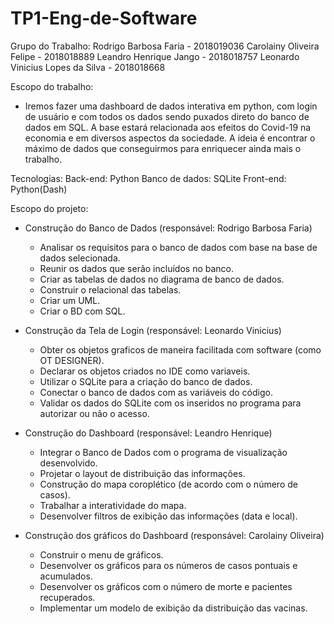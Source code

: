 # TP1-Eng-de-Software

Grupo do Trabalho:
Rodrigo Barbosa Faria - 2018019036
Carolainy Oliveira Felipe - 2018018889
Leandro Henrique Jango - 2018018757
Leonardo Vinicius Lopes da Silva - 2018018668

Escopo do trabalho:
- Iremos fazer uma dashboard de dados interativa em python, com login de usuário e com todos os dados sendo puxados direto do banco de dados em SQL. A base estará relacionada aos efeitos do Covid-19 na economia e em diversos aspectos da sociedade. A ideia é encontrar o máximo de dados que conseguirmos para enriquecer ainda mais o trabalho.

Tecnologias:
Back-end: Python
Banco de dados: SQLite
Front-end: Python(Dash)

Escopo do projeto:

- Construção do Banco de Dados (responsável: Rodrigo  Barbosa Faria)
  - Analisar os requisitos para o banco de dados com base na base de dados selecionada.
  - Reunir os dados que serão incluídos no banco.
  - Criar as tabelas de dados no diagrama de banco de dados.
  - Construir o relacional das tabelas.
  - Criar um UML.
  - Criar o BD com SQL.

- Construção da Tela de Login (responsável: Leonardo Vinicius)
  - Obter os objetos graficos de maneira facilitada com software (como OT DESIGNER).
  - Declarar os objetos criados no IDE como variaveis.
  - Utilizar o SQLite para a criação do banco de dados.
  - Conectar o banco de dados com as variáveis do código.
  - Validar os dados do SQLite com os inseridos no programa para autorizar ou não o acesso.
 
- Construção do Dashboard (responsável: Leandro Henrique)
  - Integrar o Banco de Dados com o programa de visualização desenvolvido.
  - Projetar o layout de distribuição das informações.
  - Construção do mapa coroplético (de acordo com o número de casos).
  - Trabalhar a interatividade do mapa.
  - Desenvolver filtros de exibição das informações (data e local).

- Construção dos gráficos do Dashboard (responsável: Carolainy Oliveira)
  - Construir o menu de gráficos.
  - Desenvolver os gráficos para os números de casos pontuais e acumulados.
  - Desenvolver os gráficos com o número de morte e pacientes recuperados.
  - Implementar um modelo de exibição da distribuição das vacinas.
